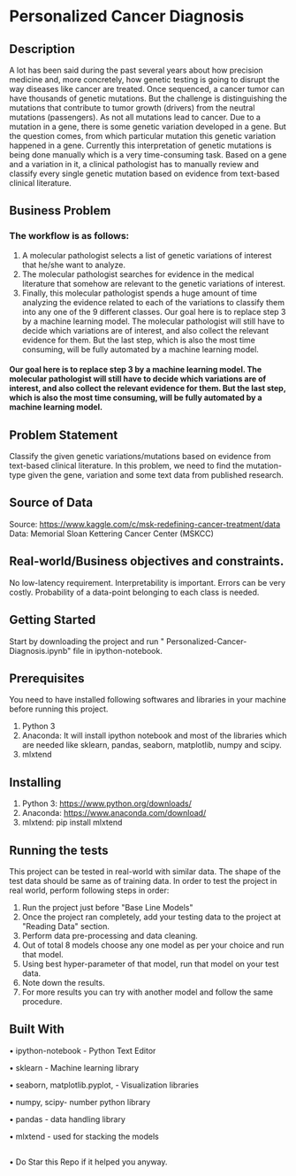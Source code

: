 
# Personalized Cancer Diagnosis
## Description
A lot has been said during the past several years about how precision medicine and, more concretely, how genetic testing is going to disrupt the way diseases like cancer are treated.
Once sequenced, a cancer tumor can have thousands of genetic mutations. But the challenge is distinguishing the mutations that contribute to tumor growth (drivers) from the neutral mutations (passengers). As not all mutations lead to cancer.
Due to a mutation in a gene, there is some genetic variation developed in a gene. But the question comes, from which particular mutation this genetic variation happened in a gene. Currently this interpretation of genetic mutations is being done manually which is a very time-consuming task. Based on a gene and a variation in it, a clinical pathologist has to manually review and classify every single genetic mutation based on evidence from text-based clinical literature.

## Business Problem
### The workflow is as follows:
1. A molecular pathologist selects a list of genetic variations of interest that he/she want to analyze.
2. The molecular pathologist searches for evidence in the medical literature that somehow are relevant to the genetic variations of interest.
3. Finally, this molecular pathologist spends a huge amount of time analyzing the evidence related to each of the variations to classify them into any one of the 9 different classes.
Our goal here is to replace step 3 by a machine learning model. The molecular pathologist will still have to decide which variations are of interest, and also collect the relevant evidence for them. But the last step, which is also the most time consuming, will be fully automated by a machine learning model.

#### Our goal here is to replace step 3 by a machine learning model. The molecular pathologist will still have to decide which variations are of interest, and also collect the relevant evidence for them. But the last step, which is also the most time consuming, will be fully automated by a machine learning model.

## Problem Statement
Classify the given genetic variations/mutations based on evidence from text-based clinical literature. In this problem, we need to find the mutation-type given the gene, variation and some text data from published research.

## Source of Data
Source: https://www.kaggle.com/c/msk-redefining-cancer-treatment/data
Data: Memorial Sloan Kettering Cancer Center (MSKCC)

## Real-world/Business objectives and constraints.
No low-latency requirement.
Interpretability is important.
Errors can be very costly.
Probability of a data-point belonging to each class is needed.

## Getting Started
Start by downloading the project and run " Personalized-Cancer-Diagnosis.ipynb" file in ipython-notebook.

## Prerequisites
You need to have installed following softwares and libraries in your machine before running this project.
1. Python 3
2. Anaconda: It will install ipython notebook and most of the libraries which are needed like sklearn, pandas, seaborn, matplotlib, numpy and scipy.
3. mlxtend

## Installing
1. Python 3: https://www.python.org/downloads/
2. Anaconda: https://www.anaconda.com/download/
3. mlxtend: pip install mlxtend

## Running the tests
This project can be tested in real-world with similar data. The shape of the test data should be same as of training data. In order to test the project in real world, perform following steps in order:
1. Run the project just before "Base Line Models"
2. Once the project ran completely, add your testing data to the project at "Reading Data" section.
3. Perform data pre-processing and data cleaning.
4. Out of total 8 models choose any one model as per your choice and run that model.
5. Using best hyper-parameter of that model, run that model on your test data.
6. Note down the results.
7. For more results you can try with another model and follow the same procedure.

## Built With
•	ipython-notebook - Python Text Editor

•	sklearn - Machine learning library

•	seaborn, matplotlib.pyplot, - Visualization libraries

•	numpy, scipy- number python library

•	pandas - data handling library

•	mlxtend - used for stacking the models

##
• Do Star this Repo if it helped you anyway.

